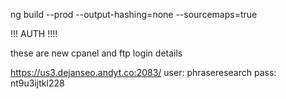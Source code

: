ng build --prod --output-hashing=none --sourcemaps=true

!!! AUTH !!!!


these are new cpanel and ftp login details

https://us3.dejanseo.andyt.co:2083/
user: phraseresearch
pass: nt9u3ijtkl228